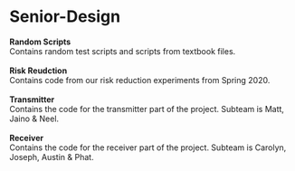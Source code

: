 # Senior-Design
<b>Random Scripts</b></br>
Contains random test scripts and scripts from textbook files.
</br></br>
<b>Risk Reudction</b></br>
Contains code from our risk reduction experiments from Spring 2020.
</br></br>
<b> Transmitter </b></br>
Contains the code for the transmitter part of the project. Subteam is Matt, Jaino & Neel.
</br></br>
<b> Receiver </b></br>
Contains the code for the receiver part of the project. Subteam is Carolyn, Joseph, Austin & Phat.
</br></br>
